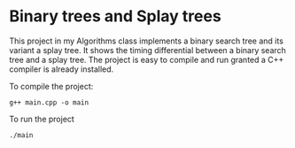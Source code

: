 # Binary trees and Splay trees

This project in my Algorithms class implements a binary search tree and its variant a splay tree.
It shows the timing differential between a binary search tree and a splay tree.
The project is easy to compile and run granted a C++ compiler is already installed.

To compile the project:

```
g++ main.cpp -o main
```

To run the project

```
./main
```
